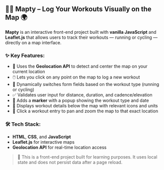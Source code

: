## 🏃‍♂️ Mapty – Log Your Workouts Visually on the Map 🌍

**Mapty** is an interactive front-end project built with **vanilla JavaScript** and **Leaflet.js** that allows users to track their workouts — running or cycling — directly on a map interface.

### ✨ Key Features:
- 📍 Uses the **Geolocation API** to detect and center the map on your current location
- 🖱️ Lets you click on any point on the map to log a new workout
- 🔄 Dynamically switches form fields based on the workout type (running or cycling)
- ✅ Validates user input for distance, duration, and cadence/elevation
- 📌 Adds a **marker** with a popup showing the workout type and date
- 📝 Displays workout details below the map with relevant icons and units
- 🔁 Click a workout entry to pan and zoom the map to that exact location

### 🛠️ Tech Stack:
- **HTML**, **CSS**, and **JavaScript**
- **Leaflet.js** for interactive maps
- **Geolocation API** for real-time location access

> 🚧 This is a front-end project built for learning purposes. It uses local state and does not persist data after a page reload.
